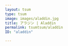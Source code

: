 ```yaml
---
layout: tsum
type: tsum
image: images/aladdin.jpg
title: アラジン | Aladdin
permalink: tsumtsum/aladdin
ID: "aladdin"

---
```


